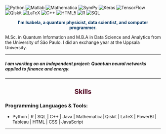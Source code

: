 

<p align="center">
  
![Python](https://img.shields.io/badge/Python-3776AB?logo=python&logoColor=white)
![Matlab](https://img.shields.io/badge/Matlab-0076A8?logo=matlab&logoColor=white)
![Mathematica](https://img.shields.io/badge/Mathematica-DD1100?logo=wolfram&logoColor=white)
![SymPy](https://img.shields.io/badge/SymPy-3D550C?logo=sympy&logoColor=white)
![Keras](https://img.shields.io/badge/Keras-D00000?logo=keras&logoColor=white)
![TensorFlow](https://img.shields.io/badge/TensorFlow-FF6F00?logo=tensorflow&logoColor=white)
![Qiskit](https://img.shields.io/badge/Qiskit-black?logo=qiskit&logoColor=white)
![LaTeX](https://img.shields.io/badge/LaTeX-008080?logo=latex&logoColor=white)
![C++](https://img.shields.io/badge/C++-00599C?logo=cplusplus&logoColor=white)
![HTML5](https://img.shields.io/badge/HTML5-E34F26?logo=html5&logoColor=white)
![R](https://img.shields.io/badge/R-276DC3?logo=r&logoColor=white)
![SQL](https://img.shields.io/badge/SQL-4479A1?logo=postgresql&logoColor=white)



</p>

<p align="center" style="color: #0D3B66;">
  <b>I'm Isabela, a quantum physicist, data scientist, and computer programmer.</b><br>
  
  M.Sc. in Quantum Information and M.B.A in Data Science and Analytics from the University of São Paulo. I did an exchange year at the Uppsala University.
</p>

---

<h5> I am working on an independent project: Quantum neural networks applied to finance and energy. </h3>

---

<h2 align="center" style="color: #500021;">Skills</h2>

<h3>Programming Languages & Tools:</h3>
<ul>
  <li>Python | R | SQL | C++ | Java | Mathematica| Qiskit | LaTeX | PowerBI | Tableau | HTML | CSS | JavaScript </li>
</ul>

---

